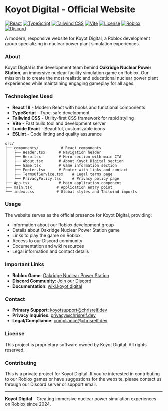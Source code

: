 # Koyot Digital - Official Website

[![React](https://img.shields.io/badge/React-18.3.1-61DAFB?style=flat&logo=react&logoColor=white)](https://reactjs.org/)
[![TypeScript](https://img.shields.io/badge/TypeScript-5.5.3-3178C6?style=flat&logo=typescript&logoColor=white)](https://www.typescriptlang.org/)
[![Tailwind CSS](https://img.shields.io/badge/Tailwind_CSS-3.4.1-38B2AC?style=flat&logo=tailwind-css&logoColor=white)](https://tailwindcss.com/)
[![Vite](https://img.shields.io/badge/Vite-5.4.2-646CFF?style=flat&logo=vite&logoColor=white)](https://vitejs.dev/)
[![License](https://img.shields.io/badge/License-Proprietary-red?style=flat)](LICENSE)
[![Roblox](https://img.shields.io/badge/Platform-Roblox-00A2FF?style=flat&logo=roblox&logoColor=white)](https://www.roblox.com/games/15684145480)
[![Discord](https://img.shields.io/badge/Discord-Join_Server-5865F2?style=flat&logo=discord&logoColor=white)](https://discord.gg/H87stZMZD4)

A modern, responsive website for Koyot Digital, a Roblox development group specializing in nuclear power plant simulation experiences.

### About

Koyot Digital is the development team behind **Oakridge Nuclear Power Station**, an immersive nuclear facility simulation game on Roblox. Our mission is to create the most realistic and educational nuclear power plant experiences while maintaining engaging gameplay for all ages.

### Technologies Used

- **React 18** - Modern React with hooks and functional components
- **TypeScript** - Type-safe development
- **Tailwind CSS** - Utility-first CSS framework for rapid styling
- **Vite** - Fast build tool and development server
- **Lucide React** - Beautiful, customizable icons
- **ESLint** - Code linting and quality assurance



```
src/
├── components/          # React components
│   ├── Header.tsx      # Navigation header
│   ├── Hero.tsx        # Hero section with main CTA
│   ├── About.tsx       # About Koyot Digital section
│   ├── Game.tsx        # Game information section
│   ├── Footer.tsx      # Footer with links and contact
│   ├── TermsOfService.tsx    # Legal terms page
│   └── PrivacyPolicy.tsx     # Privacy policy page
├── App.tsx             # Main application component
├── main.tsx           # Application entry point
└── index.css          # Global styles and Tailwind imports
```

### Usage

The website serves as the official presence for Koyot Digital, providing:

- Information about our Roblox development group
- Details about Oakridge Nuclear Power Station game
- Links to play the game on Roblox
- Access to our Discord community
- Documentation and wiki resources
- Legal information and contact details

### Important Links

- **Roblox Game**: [Oakridge Nuclear Power Station](https://www.roblox.com/games/15684145480)
- **Discord Community**: [Join our Discord](https://discord.gg/H87stZMZD4)
- **Documentation**: [wiki.koyot.digital](https://wiki.koyot.digital/)

### Contact

- **Primary Support**: [koyotsupport@chrisrelf.dev](mailto:koyotsupport@chrisrelf.dev)
- **Privacy Inquiries**: [privacy@chrisrelf.dev](mailto:privacy@chrisrelf.dev)
- **Legal/Compliance**: [compliance@chrisrelf.dev](mailto:compliance@chrisrelf.dev)

### License

This project is proprietary software owned by Koyot Digital. All rights reserved.

### Contributing

This is a private project for Koyot Digital. If you're interested in contributing to our Roblox games or have suggestions for the website, please contact us through our Discord server or support email.

---

**Koyot Digital** - Creating immersive nuclear power simulation experiences on Roblox since 2024.
